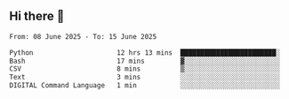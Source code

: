## Hi there 👋

<!--
**Bojupi/Bojupi** is a ✨ _special_ ✨ repository because its `README.md` (this file) appears on your GitHub profile.

Here are some ideas to get you started:

- 🔭 I’m currently working on ...
- 🌱 I’m currently learning ...
- 👯 I’m looking to collaborate on ...
- 🤔 I’m looking for help with ...
- 💬 Ask me about ...
- 📫 How to reach me: ...
- 😄 Pronouns: ...
- ⚡ Fun fact: ...
-->

<!--START_SECTION:waka-->

```txt
From: 08 June 2025 - To: 15 June 2025

Python                     12 hrs 13 mins  ████████████████████████░   95.77 %
Bash                       17 mins         ▓░░░░░░░░░░░░░░░░░░░░░░░░   02.26 %
CSV                        8 mins          ▒░░░░░░░░░░░░░░░░░░░░░░░░   01.14 %
Text                       3 mins          ░░░░░░░░░░░░░░░░░░░░░░░░░   00.52 %
DIGITAL Command Language   1 min           ░░░░░░░░░░░░░░░░░░░░░░░░░   00.18 %
```

<!--END_SECTION:waka-->

